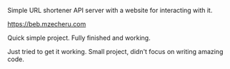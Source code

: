 Simple URL shortener API server with a website for interacting with it.

https://beb.mzecheru.com

Quick simple project. Fully finished and working.

Just tried to get it working. Small project, didn't focus on writing amazing code.
